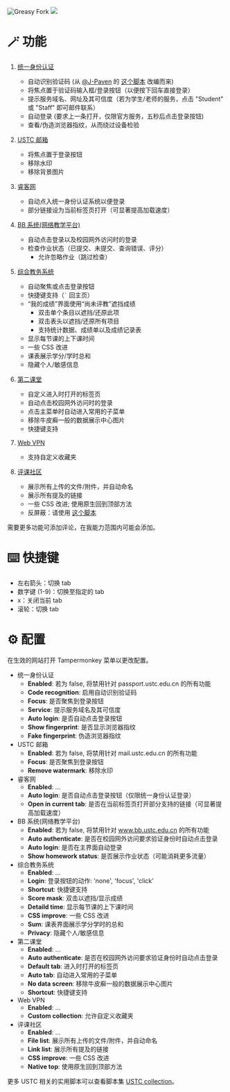 ![Greasy Fork](https://img.shields.io/greasyfork/dt/453530) [![](https://img.shields.io/badge/Crazy%20Thur.-V%20me%2050-red?logo=kfc)](https://greasyfork.org/rails/active_storage/blobs/redirect/eyJfcmFpbHMiOnsibWVzc2FnZSI6IkJBaHBBaWZvIiwiZXhwIjpudWxsLCJwdXIiOiJibG9iX2lkIn19--10e04ed7ed56ae18d22cec6d675b34fd579cecab/wechat.jpeg?locale=zh-CN)

# 🪄 功能

1. [统一身份认证](https://passport.ustc.edu.cn/)
    - 自动识别验证码 (从 [@J-Paven](https://greasyfork.org/users/810521) 的 [这个脚本](https://greasyfork.org/scripts/431681) 改编而来)
    - 将焦点置于验证码输入框/登录按钮（以便按下回车直接登录）
    - 提示服务域名、网址及其可信度（若为学生/老师的服务，点击 "Student" 或 "Staff" 即可邮件联系）
    - 自动登录 (要求上一条打开，仅限官方服务，五秒后点击登录按钮)
    - 查看/伪造浏览器指纹，从而绕过设备检验

2. [USTC 邮箱](https://mail.ustc.edu.cn/)
    - 将焦点置于登录按钮
    - 移除水印
    - 移除背景图片

3. [睿客网](https://rec.ustc.edu.cn/)
    - 自动点入统一身份认证系统以便登录
    - 部分链接设为当前标签页打开（可显著提高加载速度）

4. [BB 系统(网络教学平台)](https://www.bb.ustc.edu.cn/)
    - 自动点击登录以及校园网外访问时的登录
    - 检查作业状态（已提交、未提交、查询错误、评分）
        - 允许忽略作业（跳过检查）

5. [综合教务系统](https://jw.ustc.edu.cn)
    - 自动聚焦或点击登录按钮
    - 快捷键支持（``` ` ``` 回主页）
    - “我的成绩”界面使用“尚未评教”遮挡成绩
        - 双击单个条目以遮挡/还原此项
        - 双击表头以遮挡/还原所有项目
        - 支持统计数据、成绩单以及成绩记录表
    - 显示每节课的上下课时间
    - 一些 CSS 改进
    - 课表展示学分/学时总和
    - 隐藏个人/敏感信息

6. [第二课堂](https://young.ustc.edu.cn/login/)
    - 自定义进入时打开的标签页
    - 自动点击校园网外访问时的登录
    - 点击主菜单时自动进入常用的子菜单
    - 移除牛皮癣一般的数据展示中心图片
    - 快捷键支持

7. [Web VPN](https://wvpn.ustc.edu.cn/)
    - 支持自定义收藏夹

8. [评课社区](https://icourse.club/)
    - 展示所有上传的文件/附件，并自动命名
    - 展示所有提及的链接
    - 一些 CSS 改进; 使用原生回到顶部方法
    - 反屏蔽：请使用 [这个脚本](https://greasyfork.org/scripts/494053)

需要更多功能可添加评论，在我能力范围内可能会添加。

# ⌨️ 快捷键

- 左右箭头：切换 tab
- 数字键 (1-9)：切换至指定的 tab
- x：关闭当前 tab
- 滚轮：切换 tab

# ⚙️ 配置

在生效的网站打开 Tampermonkey 菜单以更改配置。

- 统一身份认证
    - **Enabled**: 若为 false, 将禁用针对 passport.ustc.edu.cn 的所有功能
    - **Code recognition**: 启用自动识别验证码
    - **Focus**: 是否聚焦到登录按钮
    - **Service**: 提示服务域名及其可信度
    - **Auto login**: 是否自动点击登录按钮
    - **Show fingerprint**: 是否显示浏览器指纹
    - **Fake fingerprint**: 伪造浏览器指纹
- USTC 邮箱
    - **Enabled**: 若为 false, 将禁用针对 mail.ustc.edu.cn 的所有功能
    - **Focus**: 是否聚焦到登录按钮
    - **Remove watermark**: 移除水印
- 睿客网
    - **Enabled**: ...
    - **Auto login**: 是否自动点击登录按钮（仅限统一身份认证登录）
    - **Open in current tab**: 是否在当前标签页打开部分支持的链接（可显著提高加载速度）
- BB 系统(网络教学平台)
    - **Enabled**: 若为 false, 将禁用针对 www.bb.ustc.edu.cn 的所有功能
    - **Auto authenticate**: 是否在校园网外访问要求验证身份时自动点击登录
    - **Auto login**: 是否在主界面自动登录
    - **Show homework status**: 是否展示作业状态（可能消耗更多流量）
- 综合教务系统
    - **Enabled**: ...
    - **Login**: 登录按钮的动作: 'none', 'focus', 'click'
    - **Shortcut**: 快捷键支持
    - **Score mask**: 双击以遮挡/显示成绩
    - **Detaild time**: 显示每节课的上下课时间
    - **CSS improve**: 一些 CSS 改进
    - **Sum**: 课表界面展示学分学时的总和
    - **Privacy**: 隐藏个人/敏感信息
- 第二课堂
    - **Enabled**: ...
    - **Auto authenticate**: 是否在校园网外访问要求验证身份时自动点击登录
    - **Default tab**: 进入时打开的标签页
    - **Auto tab**: 自动进入常用的子菜单
    - **No data screen**: 移除牛皮癣一般的数据展示中心图片
    - **Shortcut**: 快捷键支持
- Web VPN
    - **Enabled**: ...
    - **Custom collection**: 允许自定义收藏夹
- 评课社区
    - **Enabled**: ...
    - **File list**: 展示所有上传的文件/附件，并自动命名
    - **Link list**: 展示所有提及的链接
    - **CSS improve**: 一些 CSS 改进
    - **Native top**: 使用原生回到顶部方法

更多 USTC 相关的实用脚本可以查看脚本集 [USTC collection](https://greasyfork.org/zh-CN/scripts?set=586574)。
